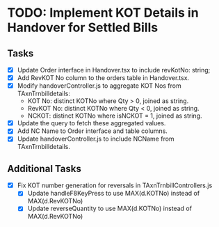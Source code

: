 # TODO: Implement KOT Details in Handover for Settled Bills

## Tasks
- [x] Update Order interface in Handover.tsx to include revKotNo: string;
- [x] Add RevKOT No column to the orders table in Handover.tsx.
- [x] Modify handoverController.js to aggregate KOT Nos from TAxnTrnbilldetails:
  - KOT No: distinct KOTNo where Qty > 0, joined as string.
  - RevKOT No: distinct KOTNo where Qty < 0, joined as string.
  - NCKOT: distinct KOTNo where isNCKOT = 1, joined as string.
- [x] Update the query to fetch these aggregated values.
- [x] Add NC Name to Order interface and table columns.
- [x] Update handoverController.js to include NCName from TAxnTrnbilldetails.

## Additional Tasks
- [x] Fix KOT number generation for reversals in TAxnTrnbillControllers.js
  - [x] Update handleF8KeyPress to use MAX(d.KOTNo) instead of MAX(d.RevKOTNo)
  - [x] Update reverseQuantity to use MAX(d.KOTNo) instead of MAX(d.RevKOTNo)
